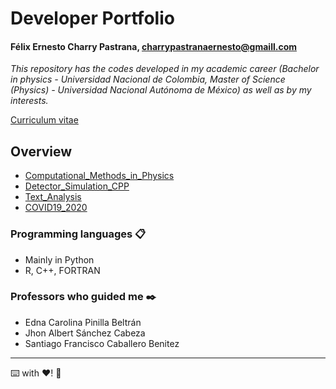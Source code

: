 # Developer Portfolio
#### Félix Ernesto Charry Pastrana, charrypastranaernesto@gmaill.com
_This repository has the codes developed in my academic career (Bachelor in physics - Universidad Nacional de Colombia, Master of Science (Physics) - Universidad Nacional Autónoma de México) as well as by my interests._

[Curriculum vitae](https://github.com/ernestocharry/cv.pdf)

## Overview
* [Computational_Methods_in_Physics](https://github.com/ernestocharry/Codes/tree/master/Computational_Methods_in_Physics)
* [Detector_Simulation_CPP](https://github.com/ernestocharry/Codes/tree/master/Detector_Simulation_CPP)
* [Text_Analysis](https://github.com/ernestocharry/Codes/tree/master/Text_Analysis)
* [COVID19_2020](https://github.com/ernestocharry/covid19_2020)

### Programming languages 📋
* Mainly in Python
* R, C++, FORTRAN

### Professors who guided me ✒️
* Edna Carolina Pinilla Beltrán
* Jhon Albert Sánchez Cabeza
* Santiago Francisco Caballero Benitez
***
⌨️ with ❤️! 📌